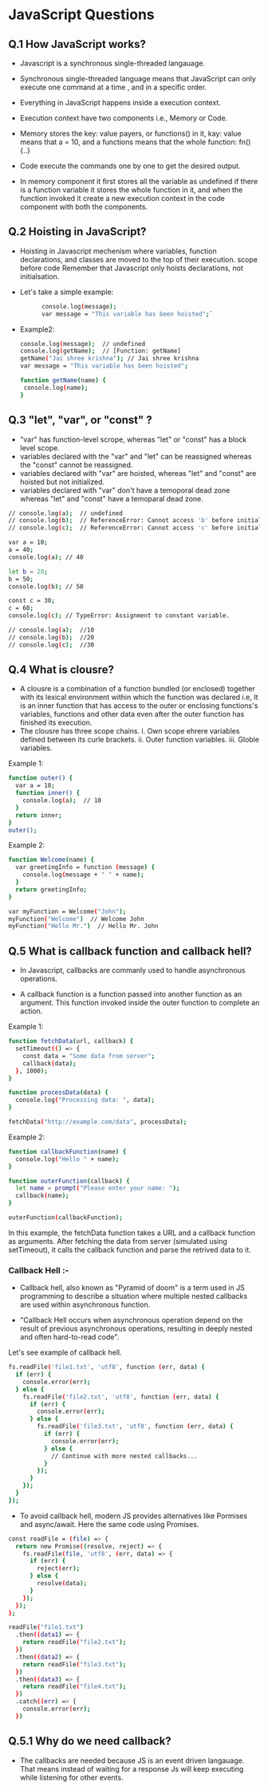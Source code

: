 # JavaScript Questions

## Q.1 How JavaScript works?

- Javascript is a synchronous single-threaded langauage.

- Synchronous single-threaded language means that JavaScript can only execute one command at a time , and in a specific order.

- Everything in JavaScript happens inside a execution context.

- Execution context have two components i.e., Memory or Code.

- Memory stores the key: value payers, or functions() in it, kay: value means that a = 10, and a functions means that the whole function: fn(){..}

- Code execute the commands one by one to get the desired output.

- In memory component it first stores all the variable as undefined if there is a function variable it stores the whole function in it, and when the function invoked it create a new execution context in the code component with both the components.

## Q.2 Hoisting in JavaScript?

- Hoisting in Javascript mechenism where variables, function declarations, and classes are moved to the top of their execution. scope before code Remember that Javascript only hoists declarations, not initialsation.

- Let's take a simple example:

  ```bash
        console.log(message);
        var message = "This variable has been hoisted";`

  ```

- Example2:

  ```bash
  console.log(message);  // undefined
  console.log(getName);  // [Function: getName]
  getName("Jai shree krishna"); // Jai shree krishna
  var message = "This variable has been hoisted";

  function getName(name) {
   console.log(name);
  }
  ```

## Q.3 "let", "var", or "const" ?

- "var" has function-level scrope, whereas "let" or "const" has a block level scope.
- variables declared with the "var" and "let" can be reassigned whereas the "const" cannot be reassigned.
- variables declared with "var" are hoisted, whereas "let" and "const" are hoisted but not initialized.
- variables declared with "var" don't have a temoporal dead zone whereas "let" and "const" have a temoparal dead zone.

```bash
// console.log(a);  // undefined
// console.log(b);  // ReferenceError: Cannot access 'b' before initialization
// console.log(c);  // ReferenceError: Cannot access 'c' before initialization

var a = 10;
a = 40;
console.log(a); // 40

let b = 20;
b = 50;
console.log(b); // 50

const c = 30;
c = 60;
console.log(c); // TypeError: Assignment to constant variable.

// console.log(a);  //10
// console.log(b);  //20
// console.log(c);  //30
```

## Q.4 What is clousre?

- A clousre is a combination of a function bundled (or enclosed) together with its lexical environment within which the function was declared i.e, It is an inner function that has access to the outer or enclosing functions's variables, functions and other data even after the outer function has finished its execution.
- The clousre has three scope chains.
  i. Own scope ehrere variables defined between its curle brackets.
  ii. Outer function variables.
  iii. Globle variables.

Example 1:

```bash
function outer() {
  var a = 10;
  function inner() {
    console.log(a);  // 10
  }
  return inner;
}
outer();
```

Example 2:

```bash
function Welcome(name) {
  var greetingInfo = function (message) {
    console.log(message + " " + name);
  }
  return greetingInfo;
}

var myFunction = Welcome("John");
myFunction("Welcome")  // Welcome John
myFunction("Hello Mr.")  // Hello Mr. John
```

## Q.5 What is callback function and callback hell?

- In Javascript, callbacks are commanly used to handle asynchronous operations.

- A callback function is a function passed into another function as an argument. This function invoked inside the outer function to complete an action.

Example 1:

```bash
function fetchData(url, callback) {
  setTimeout(() => {
    const data = "Some data from server";
    callback(data);
  }, 1000);
}

function processData(data) {
  console.log("Processing data: ", data);
}

fetchData("http://example.com/data", processData);
```

Example 2:

```bash
function callbackFunction(name) {
  console.log("Hello " + name);
}

function outerFunction(callback) {
  let name = prompt("Please enter your name: ");
  callback(name);
}

outerFunction(callbackFunction);
```

In this example, the fetchData function takes a URL and a callback function as arguments. After fetching the data from server (simulated using setTimeout), it calls the callback function and parse the retrived data to it.

### Callback Hell :-

- Callback hell, also known as "Pyramid of doom" is a term used in JS programming to describe a situation where multiple nested callbacks are used within asynchronous function.

- "Callback Hell occurs when asynchronous operation depend on the result of previous asynchronous operations, resulting in deeply nested and often hard-to-read code".

Let's see example of callback hell.

```bash
fs.readFile('file1.txt', 'utf8', function (err, data) {
  if (err) {
    console.error(err);
  } else {
    fs.readFile('file2.txt', 'utf8', function (err, data) {
      if (err) {
        console.error(err);
      } else {
        fs.readFile('file3.txt', 'utf8', function (err, data) {
          if (err) {
            console.error(err);
          } else {
            // Continue with more nested callbacks...
          }
        });
      }
    });
  }
});
```

- To avoid callback hell, modern JS provides alternatives like Pormises and async/await. Here the same code using Promises.

```bash
const readFile = (file) => {
  return new Promise((resolve, reject) => {
    fs.readFile(file, 'utf8', (err, data) => {
      if (err) {
        reject(err);
      } else {
        resolve(data);
      }
    });
  });
};

readFile("file1.txt")
  .then((data1) => {
    return readFile("file2.txt");
  })
  .then((data2) => {
    return readFile("file3.txt");
  })
  .then((data3) => {
    return readFile("file4.txt");
  })
  .catch((err) => {
    console.error(err);
  })
```

## Q.5.1 Why do we need callback?

- The callbacks are needed because JS is an event driven langauage. That means instead of waiting for a response Js will keep executing while listening for other events.
